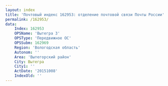 ```yaml
---
layout: index
title: 'Почтовый индекс 162953: отделение почтовой связи Почты России'
permalink: /162953/
data:
    Index: 162953
    OPSName: 'Вытегра 3'
    OPSType: 'Передвижное ОС'
    OPSSubm: 162969
    Region: 'Вологодская область'
    Autonom: ''
    Area: 'Вытегорский район'
    City: Вытегра
    City1: ''
    ActDate: '20151008'
    IndexOld: ''
---
```


